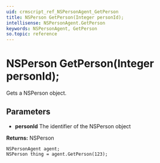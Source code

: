 ```yaml
---
uid: crmscript_ref_NSPersonAgent_GetPerson
title: NSPerson GetPerson(Integer personId);
intellisense: NSPersonAgent.GetPerson
keywords: NSPersonAgent, GetPerson
so.topic: reference
---
```


# NSPerson GetPerson(Integer personId);

Gets a NSPerson object.

## Parameters

* **personId** The identifier of the NSPerson object

**Returns:** NSPerson

```crmscript
NSPersonAgent agent;
NSPerson thing = agent.GetPerson(123);
```

